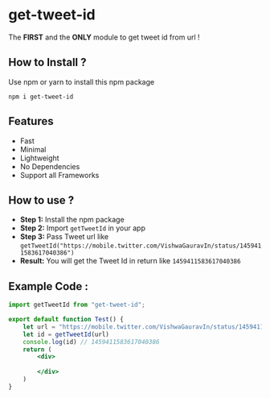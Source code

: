 # get-tweet-id
The **FIRST** and the **ONLY** module to get tweet id from url !

## How to Install ?
Use npm or yarn to install this npm package
```
npm i get-tweet-id
```

## Features
- Fast
- Minimal
- Lightweight
- No Dependencies 
- Support all Frameworks

## How to use ?
- **Step 1:** Install the npm package
- **Step 2:** Import ```getTweetId``` in your app
- **Step 3:** Pass Tweet url like ```getTweetId("https://mobile.twitter.com/VishwaGauravIn/status/1459411583617040386")```
- **Result:** You will get the Tweet Id in return like ```1459411583617040386```

## Example Code :

```jsx
import getTweetId from "get-tweet-id";

export default function Test() {
    let url = "https://mobile.twitter.com/VishwaGauravIn/status/1459411583617040386"
    let id = getTweetId(url)
    console.log(id) // 1459411583617040386
    return (
        <div>
        
        </div>
    )
}
```
